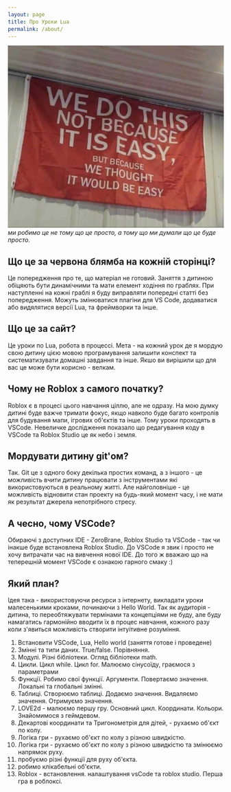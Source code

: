 ```yaml
---
layout: page
title: Про Уроки Lua
permalink: /about/
---
```


![наше гасло](/assets/about/easy.webp)
*ми робимо це не тому що це просто, а тому що ми думали що це буде просто.*

## Що це за червона блямба на кожній сторінці?

Це попередження про те, що матеріал не готовий. Заняття з дитиною обіцяють бути динамічними
та мати елемент ходіння по граблях. При наступленні на кожні граблі я буду виправляти попередні статті без попередження. Можуть змінюватися плагіни для VS Code, додаватися або видялятися версії Lua, та фреймворки та інше. 

## Що це за сайт?
Це уроки по Lua, робота в процессі. Мета - на кожний урок де я мордую свою дитину цією мовою програмування залишити конспект та систематизувати домашні завдання та інше.
Якшо ви вирішили що для вас це може бути корисно - велкам.

## Чому не Roblox з самого початку?

Roblox є в процесі цього навчання ціллю, але не одразу. На мою думку дитині буде важче тримати 
фокус, якщо навколо буде багато контролів для будування мапи, ігрових об'єктів та інше. Тому уроки
проходять в VSCode. Невеличке дослідження показало що редагування коду в VSCode та Roblox Studio
це як небо і земля.

## Мордувати дитину git'ом?

Так. Git це з одного боку декілька простих команд, а з іншого - це можливість вчити дитину
працювати з інструментами які використовуються в реальному житті.
Але найголовніше - це можливість відновити стан проекту на будь-який момент часу, і не мати як результат
джерела непотрібного стресу.

## А чесно, чому VSCode?

Обираючі з доступних IDE - ZeroBrane, Roblox Studio та VSCode - так чи інакше буде встановлена
Roblox Studio. До VSСode я звик і просто не хочу витрачати час на вивчення нової IDE. До того ж 
вважаю що на теперешній момент VSCode є ознакою гарного смаку :)

## Який план?

Ідея така - використовуючи ресурси з інтернету, викладати уроки малесенькими кроками, починаючи з 
Hello World.
Так як аудиторія - дитина, то переобтяжувати термінами та концепціями не буду, але буду намагатись
гармонійно вводити їх в процес навчання, кожного разу коли з'явиться можливість створити інтуітивне
розуміння.


1. Встановити VSCode, Lua, Hello world (заняття готове і проведене)
2. Змінні та типи даних. True/false. Порівняння. 
3. Модулі. Різні бібліотеки. Огляд бібліотеки math. 
3. Цикли. Цикл while. Цикл for. Малюємо сінусоїду, граємося з параметрами
4. Функції. Робимо свої функції. Аргументи. Повертаємо значення. Локальні та глобальні змінні.
5. Таблиці. Створюємо таблиці. Додаємо значення. Видаляємо значення. Отримуємо значення.
6. LOVE2d - малюємо першу гру. Основний цикл. Координати. Кольори. Знайомимося з геймдевом.
7. Декартові координати та Тригонометрія для дітей, - рухаємо об'єкт по колу.
8. Логіка гри - рухаємо об'єкт по колу з різною швидкістю.
9. Логіка гри - рухаємо об'єкт по колу з різною швидкістю та змінюємо напрямок руху.
10. пробуємо різні функції для руху об'єкта.
11. робимо клікабельні об'єкти.
12. Roblox - встановлення. налаштування vsCode та roblox studio. Перша гра в роблоксі.
